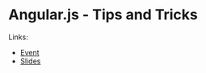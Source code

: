 Angular.js - Tips and Tricks
=================================

Links:

* [Event](https://www.facebook.com/events/788397324514201/)
* [Slides](https://speakerdeck.com/rstankov/angular-tips-and-tricks)

